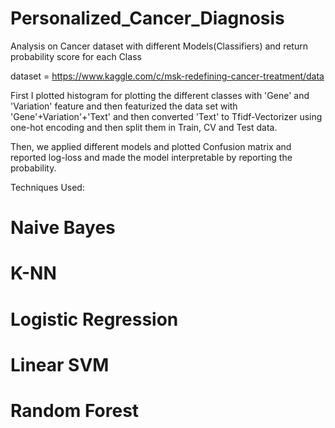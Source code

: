 # Personalized_Cancer_Diagnosis
Analysis on Cancer dataset with different Models(Classifiers) and return probability score for each Class

dataset = https://www.kaggle.com/c/msk-redefining-cancer-treatment/data 

First I plotted histogram for plotting the different classes with 'Gene' and 'Variation' feature and then featurized the data set with 'Gene'+Variation'+'Text' and then converted 'Text' to Tfidf-Vectorizer using one-hot encoding and then split them in Train, CV and Test data.

Then, we applied different models and plotted Confusion matrix and reported log-loss and made the model interpretable by reporting the probability.

Techniques Used:

# Naive Bayes
# K-NN
# Logistic Regression
# Linear SVM
# Random Forest

